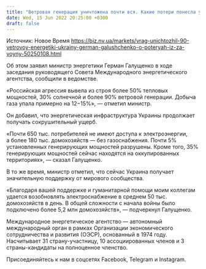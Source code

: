 ```yaml
---
title: "Ветровая генерация уничтожена почти вся. Какие потери понесла украинская энергетика из-за российского вторжения — Минэнерго"
date: Wed, 15 Jun 2022 20:25:00 +0300
draft: false
---
```

Источник: Новое Время https://biz.nv.ua/markets/vrag-unichtozhil-90-vetrovoy-energetiki-ukrainy-german-galushchenko-o-poteryah-iz-za-voyny-50250108.html


Об этом заявил министр энергетики Герман Галущенко в ходе заседания руководящего Совета Международного энергетического агентства, сообщили в ведомстве.

 «Российская агрессия вывела из строя более 50% тепловых мощностей, 30% солнечной и более 90% ветровой генерации. Добыча газа упала примерно на 12−15%», — отметил министр.

 Он добавил, что энергетическая инфраструктура Украины продолжает получать сокрушительный ущерб.

 «Почти 650 тыс. потребителей не имеют доступа к электроэнергии, а более 180 тыс. домохозяйств — без газоснабжения. Почти 5% установленных генерирующих мощностей разрушены. Кроме того, 35% генерирующих мощностей сейчас находятся на оккупированных территориях», — сказал Галущенко.

 В то же время, министр отметил, что сейчас Украина получает значительную поддержку от мирового сообщества.

 «Благодаря вашей поддержке и гуманитарной помощи моим коллегам удается возобновлять электроснабжение в среднем 50 тыс. домохозяйств в день. В общей сложности с начала войны было подключено более 5,2 млн домохозяйств», — подчеркнул Галущенко.

 Международное энергетическое агентство — автономный международный орган в рамках Организации экономического сотрудничества и развития (ОЭСР), основанный в 1974 году. Насчитывает 31 страну-участницу, 10 ассоциированных членов и 3 страны-кандидаты на полноценное членство.

Присоединяйтесь к нам в соцсетях Facebook, Telegram и Instagram.
